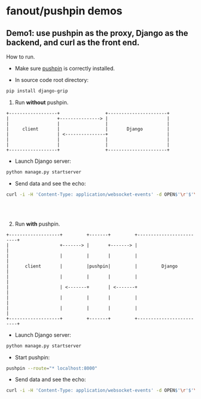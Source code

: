 # fanout/pushpin demos

## Demo1: use pushpin as the proxy, Django as the backend, and curl as the front end.

How to run.
- Make sure [pushpin](https://pushpin.org/docs/install/) is correctly installed.

- In source code root directory:
```sh
pip install django-grip
```

1. Run **without** pushpin.

```
+------------------+                 +----------------------+  
|                  +---------------> |                      |  
|                  |                 |                      |  
|     client       |                 |       Django         |  
|                  | <---------------+                      |  
|                  |                 |                      |  
|                  |                 |                      |  
+------------------+                 +----------------------+  
```

- Launch Django server:
```sh
python manage.py startserver
```
- Send data and see the echo:
```sh
curl -i -H 'Content-Type: application/websocket-events' -d OPEN$'\r'$'\n' http://127.0.0.1:8000/users/socket/
```
<br><br>

2. Run **with** pushpin.

```
+-------------------+         +-------+         +-------------------------+
|                   +-------> |       +-------> |                         |
|                   |         |       |         |                         |
|      client       |         |pushpin|         |         Django          |
|                   |         |       |         |                         |
|                   | <-------+       | <-------+                         |
|                   |         |       |         |                         |
|                   |         |       |         |                         |
+-------------------+         +-------+         +-------------------------+
```
- Launch Django server:
```sh
python manage.py startserver
```

- Start pushpin:
```sh
pushpin --route="* localhost:8000"
```

- Send data and see the echo:
```sh
curl -i -H 'Content-Type: application/websocket-events' -d OPEN$'\r'$'\n' http://127.0.0.1:7999/users/socket/
```
